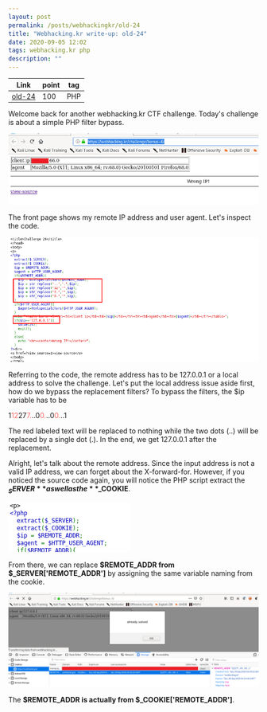 ```yaml
---
layout: post
permalink: /posts/webhackingkr/old-24
title: "Webhacking.kr write-up: old-24"
date: 2020-09-05 12:02
tags: webhacking.kr php
description: ""
---
```


Link | point | tag
-----|-------|----
[old-24](https://webhacking.kr/challenge/bonus-4/) | 100 | PHP

Welcome back for another webhacking.kr CTF challenge. Today's challenge is about a simple PHP filter bypass.

![question](/assets/images/webhackingkr/2020-09-05-old-24/1.png)

The front page shows my remote IP address and user agent. Let's inspect the code.

![code](/assets/images/webhackingkr/2020-09-05-old-24/2.png)

Referring to the code, the remote address has to be 127.0.0.1 or a local address to solve the challenge. Let's put the local address issue aside first, how do we bypass the replacement filters? To bypass the filters, the $ip variable has to be

1<span style="color:#ff6666">12</span>27<span style="color:#ff6666">7.</span>..0<span style="color:#ff6666">0.</span>..0<span style="color:#ff6666">0.</span>..1

The red labeled text will be replaced to nothing while the two dots (..) will be replaced by a single dot (.). In the end, we get 127.0.0.1 after the replacement.

Alright, let's talk about the remote address. Since the input address is not a valid IP address, we can forget about the X-forward-for. However, if you noticed the source code again, you will notice the PHP script extract the **$_SERVER** as well as the **$_COOKIE**.

![cookie](/assets/images/webhackingkr/2020-09-05-old-24/3.png)

From there, we can replace **$REMOTE_ADDR from $_SERVER['REMOTE_ADDR']** by assigning the same variable naming from the cookie.

![solve](/assets/images/webhackingkr/2020-09-05-old-24/4.png)

The **$REMOTE_ADDR is actually from $_COOKIE['REMOTE_ADDR']**.
